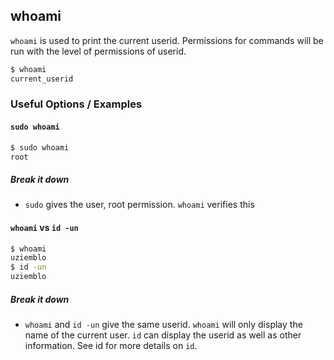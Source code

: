 ---
---

whoami
--

`whoami` is used to print the current userid. Permissions for commands will be run with the 
level of permissions of userid.
 

~~~ bash
$ whoami
current_userid
~~~

<!--more-->

### Useful Options / Examples

#### `sudo whoami`
~~~ bash
$ sudo whoami
root
~~~

##### Break it down
 * `sudo` gives the user, root permission. `whoami` verifies this


#### `whoami` vs `id -un`
~~~ bash
$ whoami
uziemblo
$ id -un
uziemblo
~~~

##### Break it down
 * `whoami` and `id -un` give the same userid. `whoami` will only display
    the name of the current user. `id` can display the userid as well as
    other information. See id for more details on `id`.
